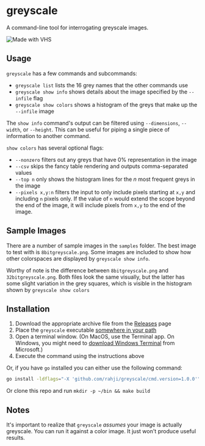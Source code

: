 # greyscale

A command-line tool for interrogating greyscale images.

 ![Made with VHS](https://vhs.charm.sh/vhs-3q4Wb3nkLwsWOKiWhiGGDB.gif)

## Usage

`greyscale` has a few commands and subcommands:

* `greyscale list` lists the 16 grey names that the other commands use
* `greyscale show info` shows details about the image specified by the `--infile` flag
* `greyscale show colors` shows a histogram of the greys that make up the `--infile` image

The `show info` command's output can be filtered using `--dimensions`, `--width`, or `--height`. 
This can be useful for piping a single piece of information to another command.

`show colors` has several optional flags:

* `--nonzero` filters out any greys that have 0% representation in the image
* `--csv` skips the fancy table rendering and outputs comma-separated values
* `--top n` only shows the histogram lines for the *n* most frequent greys in the image
* `--pixels x,y:n` filters the input to only include pixels starting at `x,y` and including `n` pixels only. If the value of `n` would extend the scope beyond the end of the image, it will include pixels from `x,y` to the end of the image.

## Sample Images

There are a number of sample images in the `samples` folder. The best image to test with is `8bitgreyscale.png`. Some images are included to show how other colorspaces are displayed by `greyscale show info`. 

Worthy of note is the difference between `8bitgreyscale.png` and `32bitgreyscale.png`. Both files look the same visually, but the latter has some slight variation in the grey squares, which is visible in the histogram shown by `greyscale show colors`

## Installation

1. Download the appropriate archive file from the [Releases](https://github.com/rahji/greyscale/releases/latest) page
2. Place the `greyscale` executable [somewhere in your path](https://zwbetz.com/how-to-add-a-binary-to-your-path-on-macos-linux-windows/)
3. Open a terminal window. (On MacOS, use the Terminal app. On Windows, you might need to [download Windows Terminal](https://apps.microsoft.com/store/detail/windows-terminal/9N0DX20HK701?hl=en-us&gl=us&rtc=1) from Microsoft.)
4. Execute the command using the instructions above

Or, if you have `go` installed you can either use the following command: 

```bash
go install -ldflags="-X 'github.com/rahji/greyscale/cmd.version=1.0.0'" github.com/rahji/greyscale@latest
```

Or clone this repo and run `mkdir -p ~/bin && make build`

## Notes

It's important to realize that `greyscale` *assumes* your image is actually
greyscale. You can run it against a color image. It just won't produce useful
results.

